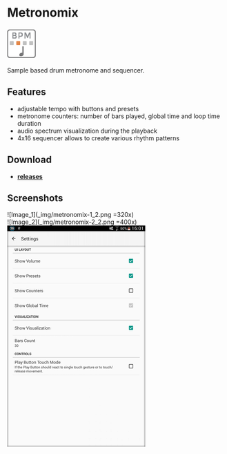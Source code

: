 # Metronomix

![Icon](_img/icon.png)

Sample based drum metronome and sequencer.

## Features

- adjustable tempo with buttons and presets
- metronome counters: number of bars played, global time and loop time duration
- audio spectrum visualization during the playback
- 4x16 sequencer allows to create various rhythm patterns

## Download

- [**releases**](https://github.com/mortalis13/Metronomix/releases)

## Screenshots

![Image_1](_img/metronomix-1_2.png =320x)<br>
![Image_2](_img/metronomix-2_2.png =400x)<br>
![Image_3](_img/metronomix-3_2.png)
